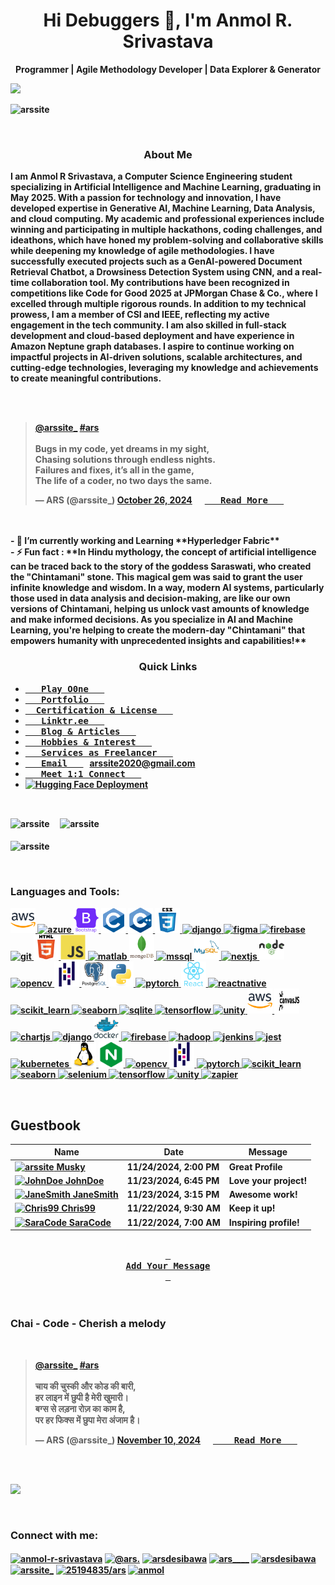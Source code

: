 <h1 align="center">Hi Debuggers 👋, I'm Anmol R. Srivastava</h1> 
<p align="center"><b>Programmer | Agile Methodology Developer | Data Explorer & Generator</p>
<img src="biogif.gif">


<p align="left"> <img src="https://komarev.com/ghpvc/?username=arssite&label=Profile%20views&color=0e75b6&style=flat" alt="arssite" /> </p>

<!---<p align="left"> <a href="https://github.com/ryo-ma/github-profile-trophy"><img src="https://github-profile-trophy.vercel.app/?username=arssite" alt="arssite" /></a> </p>
--->
<p align="left"> <a href="https://twitter.com/" target="blank"><img src="https://img.shields.io/twitter/follow/?logo=twitter&style=for-the-badge" alt="" /></a> </p>

<h3 align="center">About Me<br></h3>
<p>
I am Anmol R Srivastava, a Computer Science Engineering student specializing in Artificial Intelligence and Machine Learning, graduating in May 2025. With a passion for technology and innovation, I have developed expertise in Generative AI, Machine Learning, Data Analysis, and cloud computing. My academic and professional experiences include winning and participating in multiple hackathons, coding challenges, and ideathons, which have honed my problem-solving and collaborative skills while deepening my knowledge of agile methodologies.
I have successfully executed projects such as a GenAI-powered Document Retrieval Chatbot, a Drowsiness Detection System using CNN, and a real-time collaboration tool. My contributions have been recognized in competitions like Code for Good 2025 at JPMorgan Chase & Co., where I excelled through multiple rigorous rounds.
In addition to my technical prowess, I am a member of CSI and IEEE, reflecting my active engagement in the tech community. I am also skilled in full-stack development and cloud-based deployment and have experience in Amazon Neptune graph databases.
I aspire to continue working on impactful projects in AI-driven solutions, scalable architectures, and cutting-edge technologies, leveraging my knowledge and achievements to create meaningful contributions. </p><br>
<br>
<blockquote class="twitter-tweet"><p lang="en" dir="ltr"><a href="https://twitter.com/arssite_?ref_src=twsrc%5Etfw">@arssite_</a> <a href="https://twitter.com/hashtag/ars?src=hash&amp;ref_src=twsrc%5Etfw">#ars</a><br><br>Bugs in my code, yet dreams in my sight,<br>Chasing solutions through endless nights.<br>Failures and fixes, it’s all in the game,<br>The life of a coder, no two days the same.</p>&mdash; ARS (@arssite_) <a href="https://twitter.com/arssite_/status/1850212192651469062?ref_src=twsrc%5Etfw">October 26, 2024</a> &nbsp;&nbsp;&nbsp;&nbsp; <a href="https://twitter.com/arssite_"><kbd> &nbsp;&nbsp; Read More   &nbsp;&nbsp; </a></kbd></blockquote>
<br>


<br>
- 🔭 I’m currently working and Learning **Hyperledger Fabric**
  <br>
- ⚡ Fun fact :   **In Hindu mythology, the concept of artificial intelligence can be traced back to the story of the goddess Saraswati, who created the "Chintamani" stone. This magical gem was said to grant the user infinite knowledge and wisdom. In a way, modern AI systems, particularly those used in data analysis and decision-making, are like our own versions of Chintamani, helping us unlock vast amounts of knowledge and make informed decisions. As you specialize in AI and Machine Learning, you're helping to create the modern-day "Chintamani" that empowers humanity with unprecedented insights and capabilities!**
  <br>
  
  <h3 align="center">Quick Links <br></h3>

-  <a href="https://oonearssite.netlify.app/"><kbd> &nbsp;&nbsp; Play O0ne  &nbsp;&nbsp; </a></kbd>
-  <a href="https://arssiteportfolio.netlify.app/"><kbd> &nbsp;&nbsp; Portfolio  &nbsp;&nbsp; </a></kbd>
- <a href="https://arssite.github.io/ars_profile/"><kbd> &nbsp;&nbsp;Certification & License &nbsp;&nbsp;</kbd></a> 
- <a href="https://linktr.ee/anmol.r.srivastava"><kbd> &nbsp;&nbsp; Linktr.ee  &nbsp;&nbsp; </a></kbd>
- <a href="https://medium.com/@ars."><kbd> &nbsp;&nbsp; Blog & Articles  &nbsp;&nbsp; </a></kbd>
-  <a href="https://arssiteportfolio.netlify.app/#hobbies"><kbd> &nbsp;&nbsp; Hobbies & Interest  &nbsp;&nbsp; </a></kbd>
- <a href="https://arssiteportfolio.netlify.app/#services"><kbd> &nbsp;&nbsp; Services as Freelancer  &nbsp;&nbsp; </a></kbd>
- <a href="mailto:name@email.com"><kbd>&nbsp;&nbsp; Email&nbsp;&nbsp; </a></kbd> &nbsp;&nbsp; **arssite2020@gmail.com**
- <a href="https://topmate.io/anmol_r_srivastava"><kbd> &nbsp;&nbsp; Meet 1:1 Connect  &nbsp;&nbsp; </a></kbd> 
- [![Hugging Face Deployment](https://img.shields.io/badge/Hugging%20Face-Deployment-blue)](https://huggingface.co/arssite)<br>



<br>
<p ><img align="center" src="https://github-readme-stats.vercel.app/api/top-langs?username=arssite&show_icons=true&locale=en&layout=compact" alt="arssite" />&nbsp;&nbsp;&nbsp;
&nbsp;<img align="center" src="https://github-readme-stats.vercel.app/api?username=arssite&show_icons=true&locale=en" alt="arssite" /><br><br><img align="center" src="https://github-readme-streak-stats.herokuapp.com/?user=arssite&" alt="arssite" /></p>

</p>
<br>

<h3 align="left">Languages and Tools:</h3>
<p align="left"> <a href="https://aws.amazon.com" target="_blank" rel="noreferrer"> <img src="https://raw.githubusercontent.com/devicons/devicon/master/icons/amazonwebservices/amazonwebservices-original-wordmark.svg" alt="aws" width="40" height="40"/> </a> <a href="https://azure.microsoft.com/en-in/" target="_blank" rel="noreferrer"> <img src="https://www.vectorlogo.zone/logos/microsoft_azure/microsoft_azure-icon.svg" alt="azure" width="40" height="40"/> </a> <a href="https://getbootstrap.com" target="_blank" rel="noreferrer"> <img src="https://raw.githubusercontent.com/devicons/devicon/master/icons/bootstrap/bootstrap-plain-wordmark.svg" alt="bootstrap" width="40" height="40"/> </a> <a href="https://www.cprogramming.com/" target="_blank" rel="noreferrer"> <img src="https://raw.githubusercontent.com/devicons/devicon/master/icons/c/c-original.svg" alt="c" width="40" height="40"/> </a> <a href="https://www.w3schools.com/cpp/" target="_blank" rel="noreferrer"> <img src="https://raw.githubusercontent.com/devicons/devicon/master/icons/cplusplus/cplusplus-original.svg" alt="cplusplus" width="40" height="40"/> </a> <a href="https://www.w3schools.com/css/" target="_blank" rel="noreferrer"> <img src="https://raw.githubusercontent.com/devicons/devicon/master/icons/css3/css3-original-wordmark.svg" alt="css3" width="40" height="40"/> </a> <a href="https://www.djangoproject.com/" target="_blank" rel="noreferrer"> <img src="https://cdn.worldvectorlogo.com/logos/django.svg" alt="django" width="40" height="40"/> </a> <a href="https://www.figma.com/" target="_blank" rel="noreferrer"> <img src="https://www.vectorlogo.zone/logos/figma/figma-icon.svg" alt="figma" width="40" height="40"/> </a> <a href="https://firebase.google.com/" target="_blank" rel="noreferrer"> <img src="https://www.vectorlogo.zone/logos/firebase/firebase-icon.svg" alt="firebase" width="40" height="40"/> </a>  <a href="https://git-scm.com/" target="_blank" rel="noreferrer"> <img src="https://www.vectorlogo.zone/logos/git-scm/git-scm-icon.svg" alt="git" width="40" height="40"/> </a> <a href="https://www.w3.org/html/" target="_blank" rel="noreferrer"> <img src="https://raw.githubusercontent.com/devicons/devicon/master/icons/html5/html5-original-wordmark.svg" alt="html5" width="40" height="40"/> </a> <a href="https://developer.mozilla.org/en-US/docs/Web/JavaScript" target="_blank" rel="noreferrer"> <img src="https://raw.githubusercontent.com/devicons/devicon/master/icons/javascript/javascript-original.svg" alt="javascript" width="40" height="40"/> </a> <a href="https://www.mathworks.com/" target="_blank" rel="noreferrer"> <img src="https://upload.wikimedia.org/wikipedia/commons/2/21/Matlab_Logo.png" alt="matlab" width="40" height="40"/> </a> <a href="https://www.mongodb.com/" target="_blank" rel="noreferrer"> <img src="https://raw.githubusercontent.com/devicons/devicon/master/icons/mongodb/mongodb-original-wordmark.svg" alt="mongodb" width="40" height="40"/> </a> <a href="https://www.microsoft.com/en-us/sql-server" target="_blank" rel="noreferrer"> <img src="https://www.svgrepo.com/show/303229/microsoft-sql-server-logo.svg" alt="mssql" width="40" height="40"/> </a> <a href="https://www.mysql.com/" target="_blank" rel="noreferrer"> <img src="https://raw.githubusercontent.com/devicons/devicon/master/icons/mysql/mysql-original-wordmark.svg" alt="mysql" width="40" height="40"/> </a> <a href="https://nextjs.org/" target="_blank" rel="noreferrer"> <img src="https://cdn.worldvectorlogo.com/logos/nextjs-2.svg" alt="nextjs" width="40" height="40"/> </a> <a href="https://nodejs.org" target="_blank" rel="noreferrer"> <img src="https://raw.githubusercontent.com/devicons/devicon/master/icons/nodejs/nodejs-original-wordmark.svg" alt="nodejs" width="40" height="40"/> </a> <a href="https://opencv.org/" target="_blank" rel="noreferrer"> <img src="https://www.vectorlogo.zone/logos/opencv/opencv-icon.svg" alt="opencv" width="40" height="40"/> </a> <a href="https://pandas.pydata.org/" target="_blank" rel="noreferrer"> <img src="https://raw.githubusercontent.com/devicons/devicon/2ae2a900d2f041da66e950e4d48052658d850630/icons/pandas/pandas-original.svg" alt="pandas" width="40" height="40"/> </a> <a href="https://www.postgresql.org" target="_blank" rel="noreferrer"> <img src="https://raw.githubusercontent.com/devicons/devicon/master/icons/postgresql/postgresql-original-wordmark.svg" alt="postgresql" width="40" height="40"/> </a> <a href="https://www.python.org" target="_blank" rel="noreferrer"> <img src="https://raw.githubusercontent.com/devicons/devicon/master/icons/python/python-original.svg" alt="python" width="40" height="40"/> </a> <a href="https://pytorch.org/" target="_blank" rel="noreferrer"> <img src="https://www.vectorlogo.zone/logos/pytorch/pytorch-icon.svg" alt="pytorch" width="40" height="40"/> </a> <a href="https://reactjs.org/" target="_blank" rel="noreferrer"> <img src="https://raw.githubusercontent.com/devicons/devicon/master/icons/react/react-original-wordmark.svg" alt="react" width="40" height="40"/> </a> <a href="https://reactnative.dev/" target="_blank" rel="noreferrer"> <img src="https://reactnative.dev/img/header_logo.svg" alt="reactnative" width="40" height="40"/> </a> <a href="https://scikit-learn.org/" target="_blank" rel="noreferrer"> <img src="https://upload.wikimedia.org/wikipedia/commons/0/05/Scikit_learn_logo_small.svg" alt="scikit_learn" width="40" height="40"/> </a> <a href="https://seaborn.pydata.org/" target="_blank" rel="noreferrer"> <img src="https://seaborn.pydata.org/_images/logo-mark-lightbg.svg" alt="seaborn" width="40" height="40"/> </a> <a href="https://www.sqlite.org/" target="_blank" rel="noreferrer"> <img src="https://www.vectorlogo.zone/logos/sqlite/sqlite-icon.svg" alt="sqlite" width="40" height="40"/> </a> <a href="https://www.tensorflow.org" target="_blank" rel="noreferrer"> <img src="https://www.vectorlogo.zone/logos/tensorflow/tensorflow-icon.svg" alt="tensorflow" width="40" height="40"/> </a> <a href="https://unity.com/" target="_blank" rel="noreferrer"> <img src="https://www.vectorlogo.zone/logos/unity3d/unity3d-icon.svg" alt="unity" width="40" height="40"/> </a>  <a href="https://aws.amazon.com" target="_blank" rel="noreferrer"> <img src="https://raw.githubusercontent.com/devicons/devicon/master/icons/amazonwebservices/amazonwebservices-original-wordmark.svg" alt="aws" width="40" height="40"/> </a> <a href="https://canvasjs.com" target="_blank" rel="noreferrer"> <img src="https://raw.githubusercontent.com/Hardik0307/Hardik0307/master/assets/canvasjs-charts.svg" alt="canvasjs" width="40" height="40"/> </a> <a href="https://www.chartjs.org" target="_blank" rel="noreferrer"> <img src="https://www.chartjs.org/media/logo-title.svg" alt="chartjs" width="40" height="40"/> </a> <a href="https://www.djangoproject.com/" target="_blank" rel="noreferrer"> <img src="https://cdn.worldvectorlogo.com/logos/django.svg" alt="django" width="40" height="40"/> </a> <a href="https://www.docker.com/" target="_blank" rel="noreferrer"> <img src="https://raw.githubusercontent.com/devicons/devicon/master/icons/docker/docker-original-wordmark.svg" alt="docker" width="40" height="40"/> </a> <a href="https://firebase.google.com/" target="_blank" rel="noreferrer"> <img src="https://www.vectorlogo.zone/logos/firebase/firebase-icon.svg" alt="firebase" width="40" height="40"/> </a> <a href="https://hadoop.apache.org/" target="_blank" rel="noreferrer"> <img src="https://www.vectorlogo.zone/logos/apache_hadoop/apache_hadoop-icon.svg" alt="hadoop" width="40" height="40"/> </a> <a href="https://www.jenkins.io" target="_blank" rel="noreferrer"> <img src="https://www.vectorlogo.zone/logos/jenkins/jenkins-icon.svg" alt="jenkins" width="40" height="40"/> </a> <a href="https://jestjs.io" target="_blank" rel="noreferrer"> <img src="https://www.vectorlogo.zone/logos/jestjsio/jestjsio-icon.svg" alt="jest" width="40" height="40"/> </a> <a href="https://kubernetes.io" target="_blank" rel="noreferrer"> <img src="https://www.vectorlogo.zone/logos/kubernetes/kubernetes-icon.svg" alt="kubernetes" width="40" height="40"/> </a> <a href="https://www.linux.org/" target="_blank" rel="noreferrer"> <img src="https://raw.githubusercontent.com/devicons/devicon/master/icons/linux/linux-original.svg" alt="linux" width="40" height="40"/> </a> <a href="https://www.nginx.com" target="_blank" rel="noreferrer"> <img src="https://raw.githubusercontent.com/devicons/devicon/master/icons/nginx/nginx-original.svg" alt="nginx" width="40" height="40"/> </a> <a href="https://opencv.org/" target="_blank" rel="noreferrer"> <img src="https://www.vectorlogo.zone/logos/opencv/opencv-icon.svg" alt="opencv" width="40" height="40"/> </a> <a href="https://pandas.pydata.org/" target="_blank" rel="noreferrer"> <img src="https://raw.githubusercontent.com/devicons/devicon/2ae2a900d2f041da66e950e4d48052658d850630/icons/pandas/pandas-original.svg" alt="pandas" width="40" height="40"/> </a> <a href="https://pytorch.org/" target="_blank" rel="noreferrer"> <img src="https://www.vectorlogo.zone/logos/pytorch/pytorch-icon.svg" alt="pytorch" width="40" height="40"/> </a> <a href="https://scikit-learn.org/" target="_blank" rel="noreferrer"> <img src="https://upload.wikimedia.org/wikipedia/commons/0/05/Scikit_learn_logo_small.svg" alt="scikit_learn" width="40" height="40"/> </a> <a href="https://seaborn.pydata.org/" target="_blank" rel="noreferrer"> <img src="https://seaborn.pydata.org/_images/logo-mark-lightbg.svg" alt="seaborn" width="40" height="40"/> </a> <a href="https://www.selenium.dev" target="_blank" rel="noreferrer"> <img src="https://raw.githubusercontent.com/detain/svg-logos/780f25886640cef088af994181646db2f6b1a3f8/svg/selenium-logo.svg" alt="selenium" width="40" height="40"/> </a> <a href="https://www.tensorflow.org" target="_blank" rel="noreferrer"> <img src="https://www.vectorlogo.zone/logos/tensorflow/tensorflow-icon.svg" alt="tensorflow" width="40" height="40"/> </a> <a href="https://unity.com/" target="_blank" rel="noreferrer"> <img src="https://www.vectorlogo.zone/logos/unity3d/unity3d-icon.svg" alt="unity" width="40" height="40"/> </a> <a href="https://zapier.com" target="_blank" rel="noreferrer"> <img src="https://www.vectorlogo.zone/logos/zapier/zapier-icon.svg" alt="zapier" width="40" height="40"/> </a> </p>
<br>




## Guestbook
| Name | Date | Message |
|---|---|---|
| <a href=""><img width="24" src="https://avatars.githubusercontent.com/u/91518669?s=24&u=d6eea26068f1b2ec5775cc0ec97a8e375e38ca46&v=4" alt="arssite" /> Musky</a> | 11/24/2024, 2:00 PM | Great Profile |
| <a href="https://github.com/JohnDoe"><img width="24" src="https://avatars.githubusercontent.com/u/12345678?v=4" alt="JohnDoe" /> JohnDoe</a> | 11/23/2024, 6:45 PM | Love your project! |
| <a href="https://github.com/JaneSmith"><img width="24" src="https://avatars.githubusercontent.com/u/87654321?v=4" alt="JaneSmith" /> JaneSmith</a> | 11/23/2024, 3:15 PM | Awesome work! |
| <a href="https://github.com/Chris99"><img width="24" src="https://avatars.githubusercontent.com/u/98765432?v=4" alt="Chris99" /> Chris99</a> | 11/22/2024, 9:30 AM | Keep it up! |
| <a href="https://github.com/SaraCode"><img width="24" src="https://avatars.githubusercontent.com/u/56789012?v=4" alt="SaraCode" /> SaraCode</a> | 11/22/2024, 7:00 AM | Inspiring profile! |
<!-- /Guestbook -->

<br>
<div align="center">
<a href="https://github.com/arssite/arssite/issues/#issuecomment-new" class="button icon add"><kbd> <br>Add Your Message<br> </kbd><br><br></a> 
</div>
<br>
<h3 align="left">Chai - Code - Cherish a melody</h3>
<br>

<blockquote class="twitter-tweet"><p lang="hi" dir="ltr"><a href="https://twitter.com/arssite_?ref_src=twsrc%5Etfw">@arssite_</a> <a href="https://twitter.com/hashtag/ars?src=hash&amp;ref_src=twsrc%5Etfw">#ars</a><br><br>चाय की चुस्की और कोड की बारी,<br>हर लाइन में छुपी है मेरी खुमारी।<br>बग्स से लड़ना रोज़ का काम है, <br>पर हर फिक्स में छुपा मेरा अंजाम है।<br>
</p>&mdash; ARS (@arssite_) <a href="https://twitter.com/arssite_/status/1855641551755411593?ref_src=twsrc%5Etfw">November 10, 2024</a>&nbsp;&nbsp;&nbsp;&nbsp;&nbsp;&nbsp;<a href="https://twitter.com/arssite_"><kbd> &nbsp;&nbsp; Read More   &nbsp;&nbsp; </a></kbd></blockquote> 
<br><br>

<p align="left">
  <img src="https://spotify-recently-played-readme.vercel.app/api?user=11147618695&count=5">
</p>
<br>


<h3 align="left">Connect with me:</h3>
<p align="left">
<a href="https://linkedin.com/in/anmol-r-srivastava" target="blank"><img align="center" src="https://raw.githubusercontent.com/rahuldkjain/github-profile-readme-generator/master/src/images/icons/Social/linked-in-alt.svg" alt="anmol-r-srivastava" height="30" width="40" /></a>
<a href="https://medium.com/@ars." target="blank"><img align="center" src="https://raw.githubusercontent.com/rahuldkjain/github-profile-readme-generator/master/src/images/icons/Social/medium.svg" alt="@ars." height="30" width="40" /></a>
<a href="https://www.codechef.com/users/arssite" target="blank"><img align="center" src="https://cdn.jsdelivr.net/npm/simple-icons@3.1.0/icons/codechef.svg" alt="arsdesibawa" height="30" width="40" /></a>
<a href="https://www.hackerrank.com/ars____" target="blank"><img align="center" src="https://raw.githubusercontent.com/rahuldkjain/github-profile-readme-generator/master/src/images/icons/Social/hackerrank.svg" alt="ars____" height="30" width="40" /></a>
<a href="https://auth.geeksforgeeks.org/user/arsdesibawa" target="blank"><img align="center" src="https://raw.githubusercontent.com/rahuldkjain/github-profile-readme-generator/master/src/images/icons/Social/geeks-for-geeks.svg" alt="arsdesibawa" height="30" width="40" /></a> 
<a href="https://twitter.com/arssite_" target="blank"><img align="center" src="https://raw.githubusercontent.com/rahuldkjain/github-profile-readme-generator/master/src/images/icons/Social/twitter.svg" alt="arssite_" height="30" width="40" /></a>
<a href="https://stackoverflow.com/users/25194835/ars" target="blank"><img align="center" src="https://raw.githubusercontent.com/rahuldkjain/github-profile-readme-generator/master/src/images/icons/Social/stack-overflow.svg" alt="25194835/ars" height="30" width="40" /></a>
<a href="https://instagram.com/arssite__" target="blank"><img align="center" src="https://raw.githubusercontent.com/rahuldkjain/github-profile-readme-generator/master/src/images/icons/Social/instagram.svg" alt="anmol" height="30" width="40" /></a>
</p>

